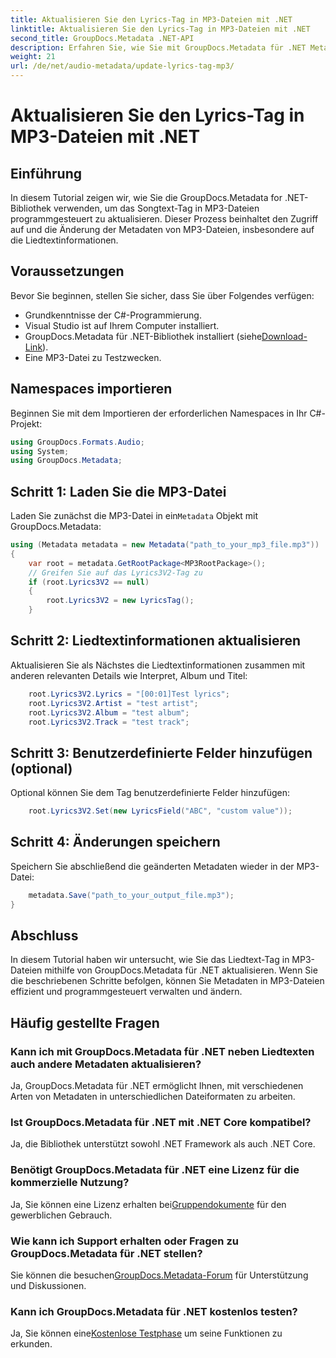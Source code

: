 ```yaml
---
title: Aktualisieren Sie den Lyrics-Tag in MP3-Dateien mit .NET
linktitle: Aktualisieren Sie den Lyrics-Tag in MP3-Dateien mit .NET
second_title: GroupDocs.Metadata .NET-API
description: Erfahren Sie, wie Sie mit GroupDocs.Metadata für .NET Metadaten von MP3-Dateien, einschließlich Songtexten, Künstler- und Albumdetails programmgesteuert aktualisieren.
weight: 21
url: /de/net/audio-metadata/update-lyrics-tag-mp3/
---
```


# Aktualisieren Sie den Lyrics-Tag in MP3-Dateien mit .NET

## Einführung
In diesem Tutorial zeigen wir, wie Sie die GroupDocs.Metadata for .NET-Bibliothek verwenden, um das Songtext-Tag in MP3-Dateien programmgesteuert zu aktualisieren. Dieser Prozess beinhaltet den Zugriff auf und die Änderung der Metadaten von MP3-Dateien, insbesondere auf die Liedtextinformationen.
## Voraussetzungen
Bevor Sie beginnen, stellen Sie sicher, dass Sie über Folgendes verfügen:
- Grundkenntnisse der C#-Programmierung.
- Visual Studio ist auf Ihrem Computer installiert.
-  GroupDocs.Metadata für .NET-Bibliothek installiert (siehe[Download-Link](https://releases.groupdocs.com/metadata/net/)).
- Eine MP3-Datei zu Testzwecken.

## Namespaces importieren
Beginnen Sie mit dem Importieren der erforderlichen Namespaces in Ihr C#-Projekt:
```csharp
using GroupDocs.Formats.Audio;
using System;
using GroupDocs.Metadata;
```
## Schritt 1: Laden Sie die MP3-Datei
 Laden Sie zunächst die MP3-Datei in ein`Metadata` Objekt mit GroupDocs.Metadata:
```csharp
using (Metadata metadata = new Metadata("path_to_your_mp3_file.mp3"))
{
    var root = metadata.GetRootPackage<MP3RootPackage>();
    // Greifen Sie auf das Lyrics3V2-Tag zu
    if (root.Lyrics3V2 == null)
    {
        root.Lyrics3V2 = new LyricsTag();
    }
```
## Schritt 2: Liedtextinformationen aktualisieren
Aktualisieren Sie als Nächstes die Liedtextinformationen zusammen mit anderen relevanten Details wie Interpret, Album und Titel:
```csharp
    root.Lyrics3V2.Lyrics = "[00:01]Test lyrics";
    root.Lyrics3V2.Artist = "test artist";
    root.Lyrics3V2.Album = "test album";
    root.Lyrics3V2.Track = "test track";
```
## Schritt 3: Benutzerdefinierte Felder hinzufügen (optional)
Optional können Sie dem Tag benutzerdefinierte Felder hinzufügen:
```csharp
    root.Lyrics3V2.Set(new LyricsField("ABC", "custom value"));
```
## Schritt 4: Änderungen speichern
Speichern Sie abschließend die geänderten Metadaten wieder in der MP3-Datei:
```csharp
    metadata.Save("path_to_your_output_file.mp3");
}
```

## Abschluss
In diesem Tutorial haben wir untersucht, wie Sie das Liedtext-Tag in MP3-Dateien mithilfe von GroupDocs.Metadata für .NET aktualisieren. Wenn Sie die beschriebenen Schritte befolgen, können Sie Metadaten in MP3-Dateien effizient und programmgesteuert verwalten und ändern.

## Häufig gestellte Fragen
### Kann ich mit GroupDocs.Metadata für .NET neben Liedtexten auch andere Metadaten aktualisieren?
Ja, GroupDocs.Metadata für .NET ermöglicht Ihnen, mit verschiedenen Arten von Metadaten in unterschiedlichen Dateiformaten zu arbeiten.
### Ist GroupDocs.Metadata für .NET mit .NET Core kompatibel?
Ja, die Bibliothek unterstützt sowohl .NET Framework als auch .NET Core.
### Benötigt GroupDocs.Metadata für .NET eine Lizenz für die kommerzielle Nutzung?
 Ja, Sie können eine Lizenz erhalten bei[Gruppendokumente](https://purchase.groupdocs.com/buy) für den gewerblichen Gebrauch.
### Wie kann ich Support erhalten oder Fragen zu GroupDocs.Metadata für .NET stellen?
 Sie können die besuchen[GroupDocs.Metadata-Forum](https://forum.groupdocs.com/c/metadata/14) für Unterstützung und Diskussionen.
### Kann ich GroupDocs.Metadata für .NET kostenlos testen?
 Ja, Sie können eine[Kostenlose Testphase](https://releases.groupdocs.com/) um seine Funktionen zu erkunden.
